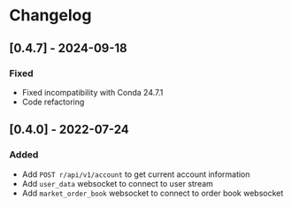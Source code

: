# Changelog

## [0.4.7] - 2024-09-18
### Fixed
- Fixed incompatibility with Conda 24.7.1
- Code refactoring

## [0.4.0] - 2022-07-24
### Added
- Add `POST r/api/v1/account` to get current account information
- Add `user_data` websocket to connect to user stream
- Add `market_order_book` websocket to connect to order book websocket
